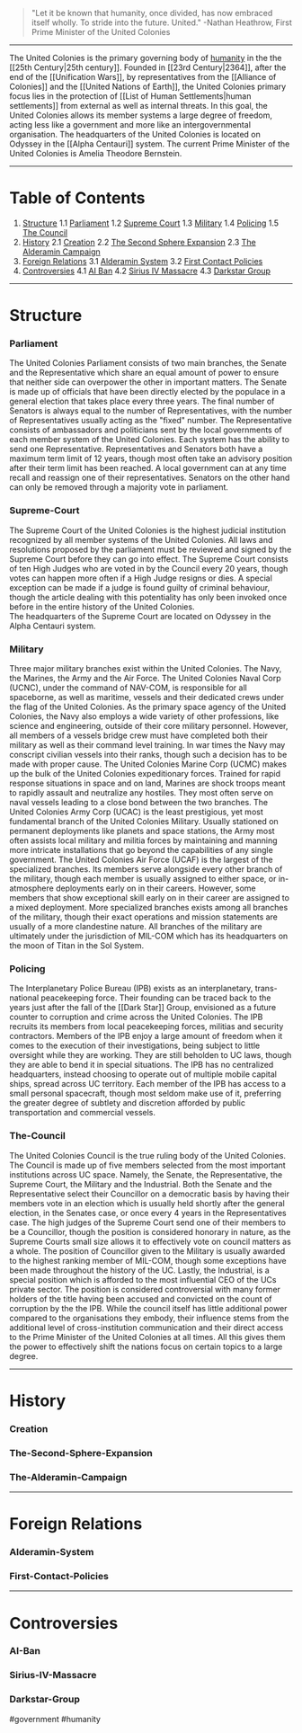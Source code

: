 >"Let it be known that humanity, once divided, has now embraced itself wholly. To stride into the future. United."
>-Nathan Heathrow, First Prime Minister of the United Colonies

***
The United Colonies is the primary governing body of [humanity](Humanity.md) in the the [[25th Century|25th century]].
Founded in [[23rd Century|2364]], after the end of the [[Unification Wars]], by representatives from the [[Alliance of Colonies]] and the [[United Nations of Earth]], the United Colonies primary focus lies in the protection of [[List of Human Settlements|human settlements]] from external as well as internal threats. 
In this goal, the United Colonies allows its member systems a large degree of freedom, acting less like a government and more like an intergovernmental organisation.
The headquarters of the United Colonies is located on Odyssey in the [[Alpha Centauri]] system.
The current Prime Minister of the United Colonies is Amelia Theodore Bernstein.
***
# Table of Contents
1. [Structure](#Structure)
   1.1 [Parliament](#Parliament)
   1.2 [Supreme Court](#Supreme-Court)
   1.3 [Military](#Military)
   1.4 [Policing](#Policing)
   1.5 [The Council](#The-Council)
2. [History](#History)
   2.1 [Creation](#Creation)
   2.2 [The Second Sphere Expansion](#The-Second-Sphere-Expansion)
   2.3 [The Alderamin Campaign](#The-Alderamin-Campaign)
3. [Foreign Relations](#Foreign-Relations)
   3.1 [Alderamin System](#Alderamin-System)
   3.2 [First Contact Policies](#First-Contact-Policies)
4. [Controversies](#Controversies)
   4.1 [AI Ban](#AI-Ban)
   4.2 [Sirius IV Massacre](#Sirius-IV-Massacre)
   4.3 [Darkstar Group](#Darkstar-Group)

***
# Structure
### Parliament
The United Colonies Parliament consists of two main branches, the Senate and the Representative which share an equal amount of power to ensure that neither side can overpower the other in important matters.
The Senate is made up of officials that have been directly elected by the populace in a general election that takes place every three years. The final number of Senators is always equal to the number of Representatives, with the number of Representatives usually acting as the "fixed" number.
The Representative consists of ambassadors and politicians sent by the local governments of each member system of the United Colonies. Each system has the ability to send one Representative.
Representatives and Senators both have a maximum term limit of 12 years, though most often take an advisory position after their term limit has been reached.
A local government can at any time recall and reassign one of their representatives.
Senators on the other hand can only be removed through a majority vote in parliament.
### Supreme-Court
The Supreme Court of the United Colonies is the highest judicial institution recognized by all member systems of the United Colonies. All laws and resolutions proposed by the parliament must be reviewed and signed by the Supreme Court before they can go into effect.
The Supreme Court consists of ten High Judges who are voted in by the Council every 20 years, though votes can happen more often if a High Judge resigns or dies. A special exception can be made if a judge is found guilty of criminal behaviour, though the article dealing with this potentiality has only been invoked once before in the entire history of the United Colonies.  
The headquarters of the Supreme Court are located on Odyssey in the Alpha Centauri system.
### Military
Three major military branches exist within the United Colonies. 
The Navy, the Marines, the Army and the Air Force.
The United Colonies Naval Corp (UCNC), under the command of NAV-COM, is responsible for all spaceborne, as well as maritime, vessels and their dedicated crews under the flag of the United Colonies.
As the primary space agency of the United Colonies, the Navy also employs a wide variety of other professions, like science and engineering, outside of their core military personnel.
However, all members of a vessels bridge crew must have completed both their military as well as their command level training.
In war times the Navy may conscript civilian vessels into their ranks, though such a decision has to be made with proper cause.
The United Colonies Marine Corp (UCMC) makes up the bulk of the United Colonies expeditionary forces. Trained for rapid response situations in space and on land, Marines are shock troops meant to rapidly assault and neutralize any hostiles. They most often serve on naval vessels leading to a close bond between the two branches.
The United Colonies Army Corp (UCAC) is the least prestigious, yet most fundamental branch of the United Colonies Military. Usually stationed on permanent deployments like planets and space stations, the Army most often assists local military and militia forces by maintaining and manning more intricate installations that go beyond the capabilities of any single government.
The United Colonies Air Force (UCAF) is the largest of the specialized branches. Its members serve alongside every other branch of the military, though each member is usually assigned to either space, or in-atmosphere deployments early on in their careers. However, some members that show exceptional skill early on in their career are assigned to a mixed deployment.
More specialized branches exists among all branches of the military, though their exact operations and mission statements are usually of a more clandestine nature.
All branches of the military are ultimately under the jurisdiction of MIL-COM which has its headquarters on the moon of Titan in the Sol System.
### Policing
The Interplanetary Police Bureau (IPB) exists as an interplanetary, trans-national peacekeeping force. Their founding can be traced back to the years just after the fall of the [[Dark Star]] Group, envisioned as a future counter to corruption and crime across the United Colonies.
The IPB recruits its members from local peacekeeping forces, militias and security contractors.
Members of the IPB enjoy a large amount of freedom when it comes to the execution of their investigations, being subject to little oversight while they are working.
They are still beholden to UC laws, though they are able to bend it in special situations.
The IPB has no centralized headquarters, instead choosing to operate out of multiple mobile capital ships, spread across UC territory. 
Each member of the IPB has access to a small personal spacecraft, though most seldom make use of it, preferring the greater degree of subtlety and discretion afforded by public transportation and commercial vessels.   
### The-Council
The United Colonies Council is the true ruling body of the United Colonies. The Council is made up of five members selected from the most important institutions across UC space.
Namely, the Senate, the Representative, the Supreme Court, the Military and the Industrial.
Both the Senate and the Representative select their Councillor on a democratic basis by having their members vote in an election which is usually held shortly after the general election, in the Senates case, or once every 4 years in the Representatives case.
The high judges of the Supreme Court send one of their members to be a Councillor, though the position is considered honorary in nature, as the Supreme Courts small size allows it to effectively vote on council matters as a whole.
The position of Councillor given to the Military is usually awarded to the highest ranking member of MIL-COM, though some exceptions have been made throughout the history of the UC.
Lastly, the Industrial, is a special position which is afforded to the most influential CEO of the UCs private sector.
The position is considered controversial with many former holders of the title having been accused and convicted on the count of corruption by the the IPB.
While the council itself has little additional power compared to the organisations they embody, their influence stems from the additional level of cross-institution communication and their direct access to the Prime Minister of the United Colonies at all times. All this gives them the power to effectively shift the nations focus on certain topics to a large degree.
***
# History
###    Creation
###    The-Second-Sphere-Expansion
###    The-Alderamin-Campaign
***
# Foreign Relations
###    Alderamin-System
###    First-Contact-Policies
***
# Controversies
###    AI-Ban
###    Sirius-IV-Massacre
###    Darkstar-Group



#government #humanity

